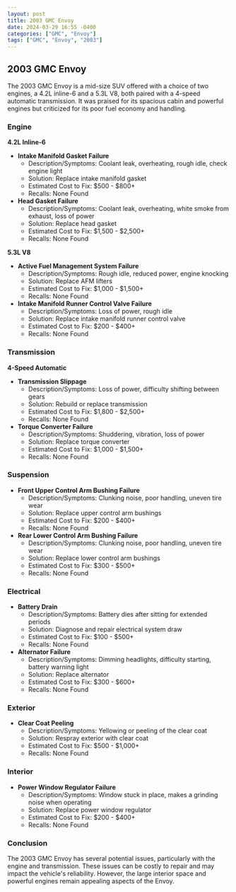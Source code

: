 ```yaml
---
layout: post
title: 2003 GMC Envoy
date: 2024-03-29 16:55 -0400
categories: ["GMC", "Envoy"]
tags: ["GMC", "Envoy", "2003"]
---
```

## 2003 GMC Envoy

The 2003 GMC Envoy is a mid-size SUV offered with a choice of two engines, a 4.2L inline-6 and a 5.3L V8, both paired with a 4-speed automatic transmission. It was praised for its spacious cabin and powerful engines but criticized for its poor fuel economy and handling.

### Engine

**4.2L Inline-6**

* **Intake Manifold Gasket Failure**
  * Description/Symptoms: Coolant leak, overheating, rough idle, check engine light
  * Solution: Replace intake manifold gasket
  * Estimated Cost to Fix: $500 - $800+
  * Recalls: None Found
* **Head Gasket Failure**
  * Description/Symptoms: Coolant leak, overheating, white smoke from exhaust, loss of power
  * Solution: Replace head gasket
  * Estimated Cost to Fix: $1,500 - $2,500+
  * Recalls: None Found

**5.3L V8**

* **Active Fuel Management System Failure**
  * Description/Symptoms: Rough idle, reduced power, engine knocking
  * Solution: Replace AFM lifters
  * Estimated Cost to Fix: $1,000 - $1,500+
  * Recalls: None Found
* **Intake Manifold Runner Control Valve Failure**
  * Description/Symptoms: Loss of power, rough idle
  * Solution: Replace intake manifold runner control valve
  * Estimated Cost to Fix: $200 - $400+
  * Recalls: None Found

### Transmission

**4-Speed Automatic**

* **Transmission Slippage**
  * Description/Symptoms: Loss of power, difficulty shifting between gears
  * Solution: Rebuild or replace transmission
  * Estimated Cost to Fix: $1,800 - $2,500+
  * Recalls: None Found
* **Torque Converter Failure**
  * Description/Symptoms: Shuddering, vibration, loss of power
  * Solution: Replace torque converter
  * Estimated Cost to Fix: $1,000 - $1,500+
  * Recalls: None Found

### Suspension

* **Front Upper Control Arm Bushing Failure**
  * Description/Symptoms: Clunking noise, poor handling, uneven tire wear
  * Solution: Replace upper control arm bushings
  * Estimated Cost to Fix: $200 - $400+
  * Recalls: None Found
* **Rear Lower Control Arm Bushing Failure**
  * Description/Symptoms: Clunking noise, poor handling, uneven tire wear
  * Solution: Replace lower control arm bushings
  * Estimated Cost to Fix: $300 - $500+
  * Recalls: None Found

### Electrical

* **Battery Drain**
  * Description/Symptoms: Battery dies after sitting for extended periods
  * Solution: Diagnose and repair electrical system draw
  * Estimated Cost to Fix: $100 - $500+
  * Recalls: None Found
* **Alternator Failure**
  * Description/Symptoms: Dimming headlights, difficulty starting, battery warning light
  * Solution: Replace alternator
  * Estimated Cost to Fix: $300 - $600+
  * Recalls: None Found

### Exterior

* **Clear Coat Peeling**
  * Description/Symptoms: Yellowing or peeling of the clear coat
  * Solution: Respray exterior with clear coat
  * Estimated Cost to Fix: $500 - $1,000+
  * Recalls: None Found

### Interior

* **Power Window Regulator Failure**
  * Description/Symptoms: Window stuck in place, makes a grinding noise when operating
  * Solution: Replace power window regulator
  * Estimated Cost to Fix: $200 - $400+
  * Recalls: None Found

### Conclusion

The 2003 GMC Envoy has several potential issues, particularly with the engine and transmission. These issues can be costly to repair and may impact the vehicle's reliability. However, the large interior space and powerful engines remain appealing aspects of the Envoy.
